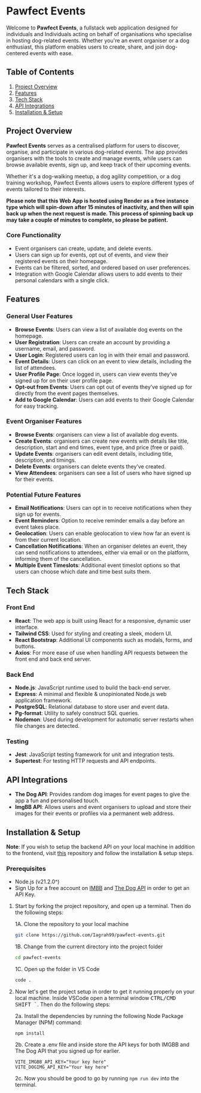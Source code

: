 # Pawfect Events

Welcome to **Pawfect Events**, a fullstack web application designed for individuals and Individuals acting on behalf of organisations who specialise in hosting dog-related events. Whether you're an event organiser or a dog enthusiast, this platform enables users to create, share, and join dog-centered events with ease.

## Table of Contents
1. [Project Overview](#project-overview)
2. [Features](#features)
3. [Tech Stack](#tech-stack)
4. [API Integrations](#api-integrations)
5. [Installation & Setup](#installation--setup)

## Project Overview

**Pawfect Events** serves as a centralised platform for users to discover, organise, and participate in various dog-related events. The app provides organisers with the tools to create and manage events, while users can browse available events, sign up, and keep track of their upcoming events.

Whether it's a dog-walking meetup, a dog agility competition, or a dog training workshop, Pawfect Events allows users to explore different types of events tailored to their interests.

**Please note that this Web App is hosted using Render as a free instance type which will spin-down after 15 minutes of inactivity, and then will spin back up when the next request is made. This process of spinning back up may take a couple of minutes to complete, so please be patient.**

### Core Functionality
- Event organisers can create, update, and delete events.
- Users can sign up for events, opt out of events, and view their registered events on their homepage.
- Events can be filtered, sorted, and ordered based on user preferences.
- Integration with Google Calendar allows users to add events to their personal calendars with a single click.

## Features

### General User Features
- **Browse Events**: Users can view a list of available dog events on the homepage.
- **User Registration**: Users can create an account by providing a username, email, and password.
- **User Login**: Registered users can log in with their email and password.
- **Event Details**: Users can click on an event to view details, including the list of attendees.
- **User Profile Page**: Once logged in, users can view events they’ve signed up for on their user profile page.
- **Opt-out from Events**: Users can opt out of events they’ve signed up for directly from the event pages themselves.
- **Add to Google Calendar**: Users can add events to their Google Calendar for easy tracking.

### Event Organiser Features
- **Browse Events**: organisers can view a list of available dog events.
- **Create Events**: organisers can create new events with details like title, description, start and end times, event type, and price (free or paid).
- **Update Events**: organisers can edit event details, including title, description, and timings.
- **Delete Events**: organisers can delete events they’ve created.
- **View Attendees**: organisers can see a list of users who have signed up for their events.

### Potential Future Features
- **Email Notifications**: Users can opt in to receive notifications when they sign up for events.
- **Event Reminders**: Option to receive reminder emails a day before an event takes place.
- **Geolocation**: Users can enable geolocation to view how far an event is from their current location.
- **Cancellation Notifications**: When an organiser deletes an event, they can send notifications to attendees, either via email or on the platform, informing them of the cancellation.
- **Multiple Event Timeslots**: Additional event timeslot options so that users can choose which date and time best suits them.

## Tech Stack

### Front End
- **React**: The web app is built using React for a responsive, dynamic user interface.
- **Tailwind CSS**: Used for styling and creating a sleek, modern UI.
- **React Bootstrap**: Additional UI components such as modals, forms, and buttons.
- **Axios**: For more ease of use when handling API requests between the front end and back end server.

### Back End
- **Node.js**: JavaScript runtime used to build the back-end server.
- **Express**: A minimal and flexible & unopinionated Node.js web application framework.
- **PostgreSQL**: Relational database to store user and event data.
- **Pg-format**: Utility to safely construct SQL queries.
- **Nodemon**: Used during development for automatic server restarts when file changes are detected.

### Testing
- **Jest**: JavaScript testing framework for unit and integration tests.
- **Supertest**: For testing HTTP requests and API endpoints.

## API Integrations
- **The Dog API**: Provides random dog images for event pages to give the app a fun and personalised touch.
- **ImgBB API**: Allows users and event organisers to upload and store their images for their events or profiles via a permanent web address.

## Installation & Setup

**Note**: If you wish to setup the backend API on your local machine in addition to the frontend, visit <a href="https://github.com/Iagrah99/pawfect-events-api">this</a> repository and follow the installation & setup steps.

### Prerequisites
- Node.js (v21.2.0^)
- Sign Up for a free account on <a href="https://api.imgbb.com/">IMBB</a> and <a href="https://www.thedogapi.com/">The Dog API</a> in order to get an API Key.

1. Start by forking the project repository, and open up a terminal. Then do the following steps:

   1A. Clone the repository to your local machine

   ```bash
   git clone https://github.com/Iagrah99/pawfect-events.git
   ```
   
   1B. Change from the current directory into the project folder
   
   ```bash
   cd pawfect-events
   ```

   1C. Open up the folder in VS Code

   ```bash
   code .
   ```
  
3. Now let's get the project setup in order to get it running properly on your local machine.
   Inside VSCode open a terminal window <kbd>CTRL/CMD SHIFT `</kbd>. Then do the following steps:

   2a.  Install the dependencies by running the following Node Package Manager (NPM) command: 

   ```
   npm install
   ```

   2b. Create a .env file and inside store the API keys for both IMGBB and The Dog API that you signed up for earlier.

   ```
   VITE_IMGBB_API_KEY="Your key here"
   VITE_DOGIMG_API_KEY="Your key here"
   ```
   2c. Now you should be good to go by running `npm run dev` into the terminal.
